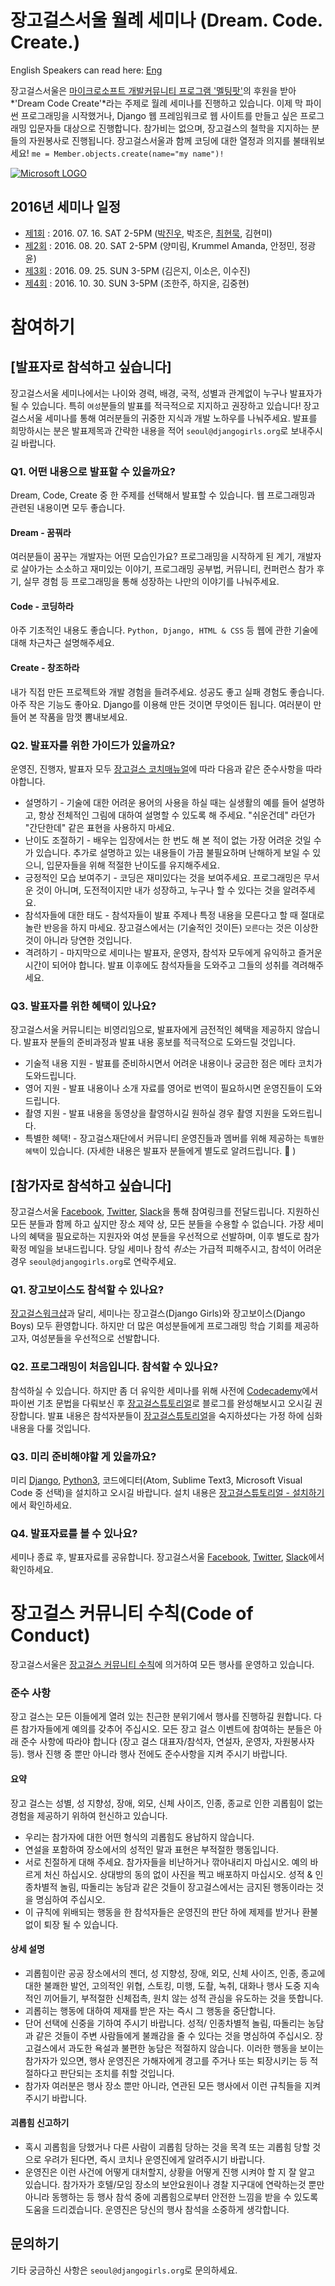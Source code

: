 # 장고걸스서울 월례 세미나 (Dream. Code. Create.)
English Speakers can read here: [Eng](https://github.com/DjangoGirlsSeoul/seminar/blob/master/readme-en.md)

장고걸스서울은 [마이크로소프트 개발커뮤니티 프로그램 '멜팅팟'](https://www.microsoft.com/ko-kr/events/2016-5/meltingpot/default.aspx)의 후원을 받아 *'Dream Code Create'*라는 주제로 월례 세미나를 진행하고 있습니다. 이제 막 파이썬 프로그래밍을 시작했거나, Django 웹 프레임워크로 웹 사이트를 만들고 싶은 프로그래밍 입문자들 대상으로 진행합니다. 참가비는 없으며, 장고걸스의 철학을 지지하는 분들의 자원봉사로 진행됩니다. 장고걸스서울과 함께 코딩에 대한 열정과 의지를 불태워보세요! `me = Member.objects.create(name="my name")!`

[![Microsoft LOGO](http://4.bp.blogspot.com/-fbqmrO-y-6o/UDZv0b2tn6I/AAAAAAAAL5g/sI1SPQFjDdw/s1600/Microsoft+logo+2012.png)](https://www.microsoft.com/ko-kr/events/2016-5/meltingpot/default.aspx)

## 2016년 세미나 일정
- [제1회](https://github.com/DjangoGirlsSeoul/seminar/tree/master/2016-07) : 2016. 07. 16. SAT 2-5PM ([박진우](https://www.jinpark.net/), 박조은, [최현묵](http://jellyms.kr/), 김현미)
- [제2회](https://github.com/DjangoGirlsSeoul/seminar/tree/master/2016-08) : 2016. 08. 20. SAT 2-5PM (양미림, Krummel Amanda, 안정민, 정광윤)
- [제3회](https://github.com/DjangoGirlsSeoul/seminar/tree/master/2016-09) : 2016. 09. 25. SUN 3-5PM (김은지, 이소은, 이수진)
- [제4회](https://github.com/DjangoGirlsSeoul/seminar/tree/master/2016-10) : 2016. 10. 30. SUN 3-5PM (조한주, 하지윤, 김중현)

# 참여하기

## [발표자로 참석하고 싶습니다]
장고걸스서울 세미나에서는 나이와 경력, 배경, 국적, 성별과 관계없이 누구나 발표자가 될 수 있습니다. 특히 `여성`분들의 발표를 적극적으로 지지하고 권장하고 있습니다! 장고걸스서울 세미나를 통해 여러분들의 귀중한 지식과 개발 노하우를 나눠주세요. 발표를 희망하시는 분은 발표제목과 간략한 내용을 적어 `seoul@djangogirls.org`로 보내주시길 바랍니다.

### Q1. 어떤 내용으로 발표할 수 있을까요?
Dream, Code, Create 중 한 주제를 선택해서 발표할 수 있습니다. 웹 프로그래밍과 관련된 내용이면 모두 좋습니다.

#### Dream - 꿈꿔라
여러분들이 꿈꾸는 개발자는 어떤 모습인가요? 프로그래밍을 시작하게 된 계기, 개발자로 살아가는 소소하고 재미있는 이야기, 프로그래밍 공부법, 커뮤니티, 컨퍼런스 참가 후기, 실무 경험 등 프로그래밍을 통해 성장하는 나만의 이야기를 나눠주세요.

#### Code - 코딩하라
아주 기초적인 내용도 좋습니다. `Python, Django, HTML & CSS` 등 웹에 관한 기술에 대해 차근차근 설명해주세요.

#### Create - 창조하라
내가 직접 만든 프로젝트와 개발 경험을 들려주세요. 성공도 좋고 실패 경험도 좋습니다. 아주 작은 기능도 좋아요. Django를 이용해 만든 것이면 무엇이든 됩니다. 여러분이 만들어 본 작품을 맘껏 뽐내보세요.

### Q2. 발표자를 위한 가이드가 있을까요?
운영진, 진행자, 발표자 모두 [장고걸스 코치매뉴얼](http://coach.djangogirls.org/)에 따라 다음과 같은 준수사항을 따라야합니다.

* 설명하기 - 기술에 대한 어려운 용어의 사용을 하실 때는 실생활의 예를 들어 설명하고, 항상 전체적인 그림에 대하여 설명할 수 있도록 해 주세요. "쉬운건데" 라던가 "간단한데" 같은 표현을 사용하지 마세요.
* 난이도 조절하기 - 배우는 입장에서는 한 번도 해 본 적이 없는 가장 어려운 것일 수가 있습니다. 추가로 설명하고 있는 내용들이 가끔 불필요하며 난해하게 보일 수 있으니, 입문자들을 위해 적절한 난이도를 유지해주세요.
* 긍정적인 모습 보여주기 - 코딩은 재미있다는 것을 보여주세요. 프로그래밍은 무서운 것이 아니며, 도전적이지만 내가 성장하고, 누구나 할 수 있다는 것을 알려주세요.
* 참석자들에 대한 태도 - 참석자들이 발표 주제나 특정 내용을 모른다고 할 때 절대로 놀란 반응을 하지 마세요. 장고걸스에서는 (기술적인 것이든) `모른다`는 것은 이상한 것이 아니라 당연한 것입니다.
* 격려하기 - 마지막으로 세미나는 발표자, 운영자, 참석자 모두에게 유익하고 즐거운 시간이 되어야 합니다. 발표 이후에도 참석자들을 도와주고 그들의 성취를 격려해주세요.

### Q3. 발표자를 위한 혜택이 있나요?
장고걸스서울 커뮤니티는 비영리임으로, 발표자에게 금전적인 혜택을 제공하지 않습니다. 발표자 분들의 준비과정과 발표 내용 홍보를 적극적으로 도와드릴 것입니다.
* 기술적 내용 지원 - 발표를 준비하시면서 어려운 내용이나 궁금한 점은 메타 코치가 도와드립니다.
* 영어 지원 - 발표 내용이나 소개 자료를 영어로 번역이 필요하시면 운영진들이 도와드립니다.
* 촬영 지원 - 발표 내용을 동영상을 촬영하시길 원하실 경우 촬영 지원을 도와드립니다.
* 특별한 혜택! - 장고걸스재단에서 커뮤니티 운영진들과 멤버를 위해 제공하는 `특별한 혜택`이 있습니다. (자세한 내용은 발표자 분들에게 별도로 알려드립니다. :heartbeat: )

## [참가자로 참석하고 싶습니다]
장고걸스서울 [Facebook](https://www.facebook.com/djangogirlsseoul/), [Twitter](https://twitter.com/djangogirlseoul), [Slack](https://djangogirlsseoul.slack.com)을 통해 참여링크를 전달드립니다.
지원하신 모든 분들과 함께 하고 싶지만 장소 제약 상, 모든 분들을 수용할 수 없습니다. 가장 세미나의 혜택을 필요로하는 지원자와 여성 분들을 우선적으로 선발하며, 이후 별도로 참가 확정 메일을 보내드립니다. 당일 세미나 참석 *취소*는 가급적 피해주시고, 참석이 어려운 경우 `seoul@djangogirls.org`로 연락주세요.

### Q1. 장고보이스도 참석할 수 있나요?
[장고걸스워크샵](https://djangogirls.org/)과 달리, 세미나는 장고걸스(Django Girls)와 장고보이스(Django Boys) 모두 환영합니다. 하지만 더 많은 여성분들에게 프로그래밍 학습 기회를 제공하고자, 여성분들을 우선적으로 선발합니다.

### Q2. 프로그래밍이 처음입니다. 참석할 수 있나요?
참석하실 수 있습니다. 하지만 좀 더 유익한 세미나를 위해 사전에 [Codecademy](https://www.codecademy.com)에서 파이썬 기초 문법을 다뤄보신 후 [장고걸스튜토리얼](http://tutorial.djangogirls.org/)로 블로그를 완성해보시고 오시길 권장합니다. 발표 내용은 참석자분들이 [장고걸스튜토리얼](http://tutorial.djangogirls.org/)을 숙지하셨다는 가정 하에 심화내용을 다룰 것입니다.

### Q3. 미리 준비해야할 게 있을까요?
미리 [Django](https://www.djangoproject.com/), [Python3](https://www.python.org/downloads/), 코드에디터(Atom, Sublime Text3, Microsoft Visual Code 중 선택)을 설치하고 오시길 바랍니다. 설치 내용은 [장고걸스튜토리얼 - 설치하기](http://tutorial.djangogirls.org/ko/installation/)에서 확인하세요.

### Q4. 발표자료를 볼 수 있나요?
세미나 종료 후, 발표자료를 공유합니다. 장고걸스서울 [Facebook](https://www.facebook.com/djangogirlsseoul/), [Twitter](https://twitter.com/djangogirlseoul), [Slack](https://djangogirlsseoul.slack.com)에서 확인하세요.

# 장고걸스 커뮤니티 수칙(Code of Conduct)
장고걸스서울은 [장고걸스 커뮤니티 수칙](https://djangogirls.org/pages/coc/)에 의거하여 모든 행사를 운영하고 있습니다.

### 준수 사항
장고 걸스는 모든 이들에게 열려 있는 친근한 분위기에서 행사를 진행하길 원합니다. 다른 참가자들에게 예의를 갖추어 주십시오.
모든 장고 걸스 이벤트에 참여하는 분들은 아래 준수 사항에 따라야 합니다 (장고 걸스 대표자/참석자, 연설자, 운영자, 자원봉사자 등). 행사 진행 중 뿐만 아니라 행사 전에도 준수사항을 지켜 주시기 바랍니다.

#### 요약
장고 걸스는 성별, 성 지향성, 장애, 외모, 신체 사이즈, 인종, 종교로 인한 괴롭힘이 없는 경험을 제공하기 위하여 헌신하고 있습니다.
- 우리는 참가자에 대한 어떤 형식의 괴롭힘도 용납하지 않습니다.
- 연설을 포함하여 장소에서의 성적인 말과 표현은 부적절한 행동입니다.
- 서로 친절하게 대해 주세요. 참가자들을 비난하거나 깎아내리지 마십시오. 예의 바르게 처신 하십시오. 상대방의 동의 없이 사진을 찍고 배포하지 마십시오. 성적 & 인종차별적 놀림, 따돌리는 농담과 같은 것들이 장고걸스에서는 금지된 행동이라는 것을 명심하여 주십시오.
- 이 규칙에 위배되는 행동을 한 참석자들은 운영진의 판단 하에 제제를 받거나 환불 없이 퇴장 될 수 있습니다.

#### 상세 설명
- 괴롭힘이란 공공 장소에서의 젠더, 성 지향성, 장애, 외모, 신체 사이즈, 인종, 종교에 대한 불쾌한 발언, 고의적인 위협, 스토킹, 미행, 도촬, 녹취, 대화나 행사 도중 지속적인 끼어들기, 부적절한 신체접촉, 원치 않는 성적 관심을 유도하는 것을 뜻합니다.  
- 괴롭히는 행동에 대하여 제재를 받은 자는 즉시 그 행동을 중단합니다.
- 단어 선택에 신중을 기하여 주시기 바랍니다. 성적/ 인종차별적 놀림, 따돌리는 농담과 같은 것들이 주변 사람들에게 불쾌감을 줄 수 있다는 것을 명심하여 주십시오. 장고걸스에서 과도한 욕설과 불편한 농담은 적절하지 않습니다.
이러한 행동을 보이는 참가자가 있으면, 행사 운영진은 가해자에게 경고를 주거나 또는 퇴장시키는 등 적절하다고 판단되는 조치를 취할 것입니다.
- 참가자 여러분은 행사 장소 뿐만 아니라, 연관된 모든 행사에서 이런 규칙들을 지켜 주시기 바랍니다.

#### 괴롭힘 신고하기
- 혹시 괴롭힘을 당했거나 다른 사람이 괴롭힘 당하는 것을 목격 또는 괴롭힘 당할 것으로 우려가 된다면, 즉시 코치나 운영진에게 알려주시기 바랍니다.
- 운영진은 이런 사건에 어떻게 대처할지, 상황을 어떻게 진행 시켜야 할 지 잘 알고 있습니다. 참가자가 호텔/모임 장소의 보안요원이나 경찰 지구대에 연락하는것 뿐만 아니라 동행하는 등 행사 참석 중에 괴롭힘으로부터 안전한 느낌을 받을 수 있도록 도움을 드리겠습니다. 운영진은 당신의 행사 참석을 소중하게 생각합니다.

## 문의하기
기타 궁금하신 사항은 `seoul@djangogirls.org`로 문의하세요.

